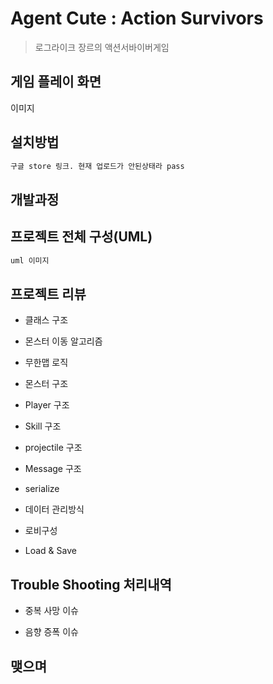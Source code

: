 # Agent Cute : Action Survivors
> 로그라이크 장르의 액션서바이버게임

## 게임 플레이 화면

이미지

## 설치방법

```sh
구글 store 링크. 현재 업로드가 안된상태라 pass
```

## 개발과정

## 프로젝트 전체 구성(UML)
```sh
uml 이미지
```
## 프로젝트 리뷰

* 클래스 구조

* 몬스터 이동 알고리즘

* 무한맵 로직

* 몬스터 구조

* Player 구조

* Skill 구조

* projectile 구조

* Message 구조

* serialize

* 데이터 관리방식

* 로비구성

* Load & Save

## Trouble Shooting 처리내역

* 중복 사망 이슈

* 음향 증폭 이슈


## 맺으며
